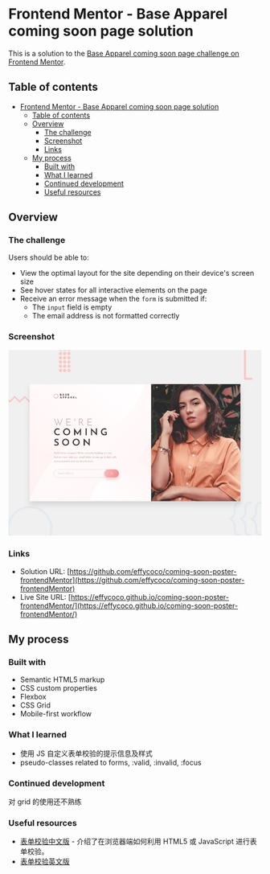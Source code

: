 # Frontend Mentor - Base Apparel coming soon page solution

This is a solution to the [Base Apparel coming soon page challenge on Frontend Mentor](https://www.frontendmentor.io/challenges/base-apparel-coming-soon-page-5d46b47f8db8a7063f9331a0).

## Table of contents

- [Frontend Mentor - Base Apparel coming soon page solution](#frontend-mentor---base-apparel-coming-soon-page-solution)
  - [Table of contents](#table-of-contents)
  - [Overview](#overview)
    - [The challenge](#the-challenge)
    - [Screenshot](#screenshot)
    - [Links](#links)
  - [My process](#my-process)
    - [Built with](#built-with)
    - [What I learned](#what-i-learned)
    - [Continued development](#continued-development)
    - [Useful resources](#useful-resources)

## Overview

### The challenge

Users should be able to:

- View the optimal layout for the site depending on their device's screen size
- See hover states for all interactive elements on the page
- Receive an error message when the `form` is submitted if:
  - The `input` field is empty
  - The email address is not formatted correctly

### Screenshot

![Design preview for the Base Apparel coming soon page coding challenge](./design/desktop-preview.jpg)

### Links

- Solution URL: [https://github.com/effycoco/coming-soon-poster-frontendMentor](https://github.com/effycoco/coming-soon-poster-frontendMentor)
- Live Site URL: [https://effycoco.github.io/coming-soon-poster-frontendMentor/](https://effycoco.github.io/coming-soon-poster-frontendMentor/)

## My process

### Built with

- Semantic HTML5 markup
- CSS custom properties
- Flexbox
- CSS Grid
- Mobile-first workflow

### What I learned

- 使用 JS 自定义表单校验的提示信息及样式
- pseudo-classes related to forms, :valid, :invalid, :focus

### Continued development

对 grid 的使用还不熟练

### Useful resources

- [表单校验中文版](https://developer.mozilla.org/zh-CN/docs/Learn/Forms/Form_validation) - 介绍了在浏览器端如何利用 HTML5 或 JavaScript 进行表单校验。
- [表单校验英文版](https://developer.mozilla.org/en-US/docs/Learn/Forms/Form_validation)
